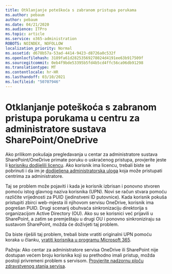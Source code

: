 ```yaml
---
title: Otklanjanje poteškoća s zabranom pristupa porukama
ms.author: pebaum
author: pebaum
ms.date: 04/21/2020
ms.audience: ITPro
ms.topic: article
ms.service: o365-administration
ROBOTS: NOINDEX, NOFOLLOW
localization_priority: Normal
ms.assetid: d678b57a-53ad-4414-9423-d8726a0c532f
ms.openlocfilehash: 3189fa61d28253569278024d4191ee63b917509f
ms.sourcegitcommit: 0eb4f9bde53395b5fd4b5cd4ffc56ca96db91298
ms.translationtype: MT
ms.contentlocale: hr-HR
ms.lasthandoff: 03/10/2021
ms.locfileid: "50707946"
---
```

# <a name="troubleshoot-access-denied-messages-in-sharepointonedrive-admin-center"></a>Otklanjanje poteškoća s zabranom pristupa porukama u centru za administratore sustava SharePoint/OneDrive

Ako prilikom pokušaja pregledavanja u centar za administratore sustava SharePoint/OneDrive primate poruku o uskraćenog pristupa, provjerite jeste li [korisniku dodijelili licencu](https://docs.microsoft.com/microsoft-365/admin/add-users/add-users). Ako korisnik ima licencu, trebali biste se pobrinuti i da im je [dodijeljena administratorska uloga](https://docs.microsoft.com/microsoft-365/admin/add-users/about-admin-roles) koja može pristupati centrima za administratore.

Taj se problem može pojaviti i kada je korisnik izbrisan i ponovno stvoren pomoću istog glavnog naziva korisnika (UPN). Novi se račun stvara pomoću različite vrijednosti za PUID (jedinstveni ID putovnice). Kada korisnik pokuša pristupiti zbirci web-mjesta ili njihovom servisu OneDrive, korisnik ima pogrešan PUID. Drugi scenarij obuhvaća sinkronizaciju direktorija s organizacijom Active Directory (OU). Ako su se korisnici već prijavili u SharePoint, a zatim se premještaju u drugi OU i ponovno sinkroniziraju sa sustavom SharePoint, možda će doživjeti taj problem.

Da biste riješili taj problem, trebali biste vratiti originalni UPN pomoću koraka u članku, [vratiti korisnika u programu Microsoft 365](https://docs.microsoft.com/microsoft-365/admin/add-users/restore-user).

Pažnja: Ako centar za administratore servisa OneDrive ili SharePoint nije dostupan većem broju korisnika koji su prethodno imali pristup, možda postoji privremeni problem s servisom.  [Provjerite nadzornu ploču zdravstvenog stanja servisa](https://portal.office.com/adminportal/home#/servicehealth).



